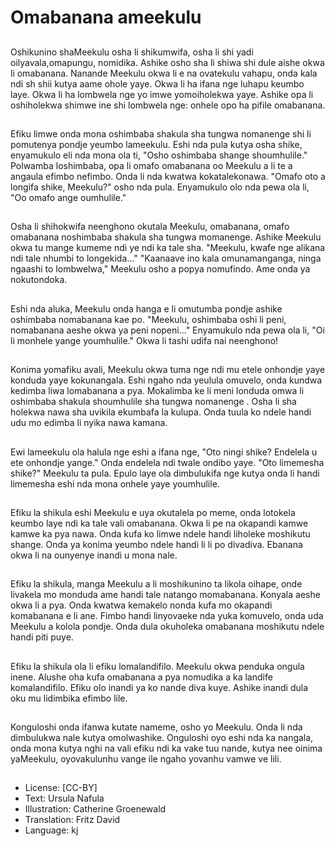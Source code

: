 # Omabanana ameekulu

##
Oshikunino shaMeekulu osha li shikumwifa, osha li shi yadi oilyavala,omapungu, nomidika. Ashike osho sha li shiwa shi dule aishe okwa li omabanana. Nanande Meekulu okwa li e na ovatekulu vahapu, onda kala ndi sh shii kutya aame ohole yaye. Okwa li ha ifana nge luhapu keumbo laye. Okwa li ha lombwela nge yo imwe yomoiholekwa yaye. Ashike opa li oshiholekwa shimwe ine shi lombwela nge: onhele opo ha pifile omabanana.

##
Efiku limwe onda mona oshimbaba shakula sha tungwa nomanenge shi li pomutenya pondje yeumbo lameekulu. Eshi nda pula kutya osha shike, enyamukulo eli nda mona ola ti, "Osho oshimbaba shange shoumhulile." Polwamba loshimbaba, opa li omafo omabanana oo Meekulu a li te a angaula efimbo nefimbo. Onda li nda kwatwa kokatalekonawa. "Omafo oto a longifa shike, Meekulu?" osho nda pula. Enyamukulo olo nda pewa ola li, "Oo omafo ange oumhulile."

##
Osha li shihokwifa neenghono okutala Meekulu, omabanana, omafo omabanana noshimbaba shakula sha tungwa momanenge. Ashike Meekulu okwa tu mange kumeme ndi ye ndi ka tale sha. "Meekulu, kwafe nge alikana ndi tale nhumbi to longekida..." "Kaanaave ino kala omunamanganga, ninga ngaashi to lombwelwa," Meekulu osho a popya nomufindo. Ame onda ya nokutondoka.

##
Eshi nda aluka, Meekulu onda hanga e li omutumba pondje ashike oshimbaba nomabanana kae po. "Meekulu, oshimbaba oshi li peni, nomabanana aeshe okwa ya peni nopeni..." Enyamukulo nda pewa ola li, "Oi li monhele yange youmhulile." Okwa li tashi udifa nai neenghono!

##
Konima yomafiku avali, Meekulu okwa tuma nge ndi mu etele onhondje yaye konduda yaye kokunangala. Eshi ngaho nda yeulula omuvelo, onda kundwa kedimba liwa lomabanana a pya. Mokalimba ke li meni londuda omwa li oshimbaba shakula shoumhulile sha tungwa nomanenge . Osha li sha holekwa nawa sha uvikila ekumbafa la kulupa. Onda tuula ko ndele handi udu mo edimba li nyika nawa kamana.

##
Ewi lameekulu ola halula nge eshi a ifana nge, "Oto ningi shike? Endelela u ete onhondje yange." Onda endelela ndi twale ondibo yaye. "Oto limemesha shike?" Meekulu ta pula. Epulo laye ola dimbulukifa nge kutya onda li handi limemesha eshi nda mona onhele yaye youmhulile.

##
Efiku la shikula eshi Meekulu e uya okutalela po meme, onda lotokela keumbo laye ndi ka tale vali omabanana. Okwa li pe na okapandi kamwe kamwe ka pya nawa. Onda kufa ko limwe ndele handi liholeke moshikutu shange. Onda ya konima yeumbo ndele handi li li po divadiva. Ebanana okwa li na ounyenye inandi u mona nale.

##
Efiku la shikula, manga Meekulu a li moshikunino ta likola oihape, onde livakela mo monduda ame handi tale natango momabanana. Konyala aeshe okwa li a pya. Onda kwatwa kemakelo nonda kufa mo okapandi komabanana e li ane. Fimbo handi linyovaeke nda yuka komuvelo, onda uda Meekulu a kolola pondje. Onda dula okuholeka omabanana moshikutu ndele handi piti puye.

##
Efiku la shikula ola li efiku lomalandifilo. Meekulu okwa penduka ongula inene. Alushe oha kufa omabanana a pya nomudika a ka landife komalandifilo. Efiku olo inandi ya ko nande diva kuye. Ashike inandi dula oku mu lidimbika efimbo lile.

##
Konguloshi onda ifanwa kutate nameme, osho yo Meekulu. Onda li nda dimbulukwa nale kutya omolwashike. Onguloshi oyo eshi nda ka nangala, onda mona kutya nghi na vali efiku ndi ka vake tuu nande, kutya nee oinima yaMeekulu, oyovakulunhu vange ile ngaho yovanhu vamwe ve lili.

##
* License: [CC-BY]
* Text: Ursula Nafula
* Illustration: Catherine Groenewald
* Translation: Fritz David
* Language: kj
